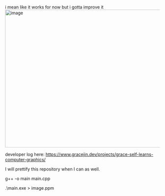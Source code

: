 i mean like it works for now but i gotta improve it 
<img width="800" height="450" alt="image" src="https://github.com/user-attachments/assets/48a1cd1e-b5b6-4ed0-a506-a9c08273fc98" />


developer log here: https://www.gracejin.dev/projects/grace-self-learns-computer-graphics/

I will prettify this repository when I can as well.

g++ -o main main.cpp

.\main.exe > image.ppm  
